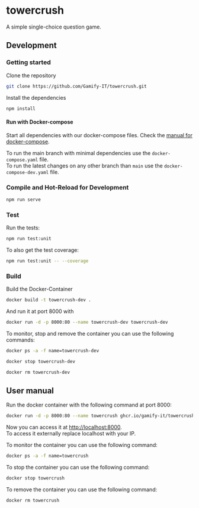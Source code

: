 # towercrush

A simple single-choice question game.

## Development

### Getting started

Clone the repository  
```sh
git clone https://github.com/Gamify-IT/towercrush.git
```

Install the dependencies  
```sh
npm install
```

#### Run with Docker-compose

Start all dependencies with our docker-compose files.
Check the [manual for docker-compose](https://github.com/Gamify-IT/docs/blob/main/dev-manuals/languages/docker/docker-compose.md).

To run the main branch with minimal dependencies use the `docker-compose.yaml` file.\
To run the latest changes on any other branch than `main` use the `docker-compose-dev.yaml` file.


### Compile and Hot-Reload for Development

```sh
npm run serve
```

### Test

Run the tests:
```sh
npm run test:unit
```

To also get the test coverage:
```sh
npm run test:unit -- --coverage
```

### Build

Build the Docker-Container
```sh
docker build -t towercrush-dev .
```
And run it at port 8000 with
```sh
docker run -d -p 8000:80 --name towercrush-dev towercrush-dev
```

To monitor, stop and remove the container you can use the following commands:
```sh
docker ps -a -f name=towercrush-dev
```
```sh
docker stop towercrush-dev
```
```sh
docker rm towercrush-dev
```

## User manual

Run the docker container with the following command at port 8000:
```sh
docker run -d -p 8000:80 --name towercrush ghcr.io/gamify-it/towercrush:latest
```
Now you can access it at [http://localhost:8000](http://localhost:8000).  
To access it externally replace localhost with your IP.  

To monitor the container you can use the following command:
```sh
docker ps -a -f name=towercrush
```
To stop the container you can use the following command:
```sh
docker stop towercrush
```
To remove the container you can use the following command:
```sh
docker rm towercrush
```
